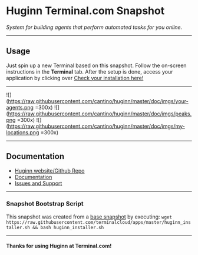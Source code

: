 # **Huginn** Terminal.com Snapshot
*System for building agents that perform automated tasks for you online.*


---

## Usage

Just spin up a new Terminal based on this snapshot. Follow the on-screen instructions in the **Terminal** tab.
After the setup is done, access your application by clicking over [Check your installation here!](https://terminalservername-3000.terminal.com)

---

![](https://raw.githubusercontent.com/cantino/huginn/master/doc/imgs/your-agents.png =300x)
![](https://raw.githubusercontent.com/cantino/huginn/master/doc/imgs/peaks.png =300x)
![](https://raw.githubusercontent.com/cantino/huginn/master/doc/imgs/my-locations.png =300x)

---

## Documentation

- [Huginn website/Github Repo](https://github.com/cantino/huginn)
- [Documentation](https://github.com/cantino/huginn/tree/master/doc)
- [Issues and Support](https://github.com/cantino/huginn/issues)

---

### Snapshot Bootstrap Script

This snapshot was created from a [base snapshot](https://www.terminal.com/tiny/FzpHiTXG1K) by executing:
`wget https://raw.githubusercontent.com/terminalcloud/apps/master/huginn_installer.sh && bash huginn_installer.sh`

---

#### Thanks for using Huginn at Terminal.com!